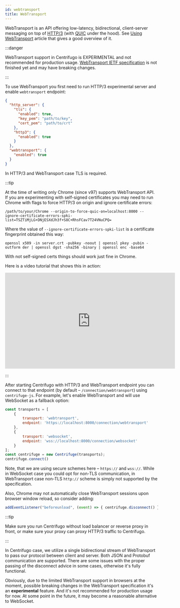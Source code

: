 ```yaml
---
id: webtransport
title: WebTransport
---
```


WebTransport is an API offering low-latency, bidirectional, client-server messaging on top of [HTTP/3](https://developer.mozilla.org/en-US/docs/Glossary/HTTP_3) (with [QUIC](https://developer.mozilla.org/en-US/docs/Glossary/QUIC) under the hood). See [Using WebTransport](https://web.dev/webtransport/) article that gives a good overview of it.

:::danger

WebTransport support in Centrifugo is EXPERIMENTAL and not recommended for production usage. [WebTransport IETF specification](https://datatracker.ietf.org/doc/draft-ietf-webtrans-http3/) is not finished yet and may have breaking changes.

:::

To use WebTransport you first need to run HTTP/3 experimental server and enable `webtransport` endpoint:

```json title="config.json"
{
  "http_server": {
    "tls": {
      "enabled": true,
      "key_pem": "path/to/key",
      "cert_pem": "path/to/crt"
    },
    "http3": {
      "enabled": true
    }
  },
  "webtransport": {
    "enabled": true
  }
}
```

In HTTP/3 and WebTransport case TLS is required.

:::tip

At the time of writing only Chrome (since v97) supports WebTransport API. If you are experimenting with self-signed certificates you may need to run Chrome with flags to force HTTP/3 on origin and ignore certificate errors:

```
/path/to/your/Chrome --origin-to-force-quic-on=localhost:8000 --ignore-certificate-errors-spki-list=TSZTiMjLG+DNjESXdJh3f+S8C+RhsFCav7T24VNuCPQ=
```

Where the value of `--ignore-certificate-errors-spki-list` is a certificate fingerprint obtained this way:

```
openssl x509 -in server.crt -pubkey -noout | openssl pkey -pubin -outform der | openssl dgst -sha256 -binary | openssl enc -base64
```

With not self-signed certs things should work just fine in Chrome.

Here is a video tutorial that shows this in action:

<iframe width="560" height="315" src="https://www.youtube.com/embed/RmhggpXPncU" title="YouTube video player" frameBorder="0" allow="accelerometer; autoplay; clipboard-write; encrypted-media; gyroscope; picture-in-picture" allowFullScreen></iframe>

:::

After starting Centrifugo with HTTP/3 and WebTransport endpoint you can connect to that endpoint (by default – `/connection/webtransport`) using `centrifuge-js`. For example, let's enable WebTransport and will use WebSocket as a fallback option:

```javascript
const transports = [
    {
        transport: 'webtransport',
        endpoint: 'https://localhost:8000/connection/webtransport'
    },
    {
        transport: 'websocket',
        endpoint: 'wss://localhost:8000/connection/websocket'
    }
];
const centrifuge = new Centrifuge(transports);
centrifuge.connect()
```

Note, that we are using secure schemes here – `https://` and `wss://`. While in WebSocket case you could opt for non-TLS communication, in WebTransport case non-TLS `http://` scheme is simply not supported by the specification.

Also, Chrome may not automatically close WebTransport sessions upon browser window reload, so consider adding:

```javascript
addEventListener("beforeunload", (event) => { centrifuge.disconnect() });
```

:::tip

Make sure you run Centrifugo without load balancer or reverse proxy in front, or make sure your proxy can proxy HTTP/3 traffic to Centrifugo.

:::

In Centrifugo case, we utilize a single bidirectional stream of WebTransport to pass our protocol between client and server. Both JSON and Protobuf communication are supported. There are some issues with the proper passing of the disconnect advice in some cases, otherwise it's fully functional.

Obviously, due to the limited WebTransport support in browsers at the moment, possible breaking changes in the WebTransport specification it's an **experimental** feature. And it's not recommended for production usage for now. At some point in the future, it may become a reasonable alternative to WebSocket.
